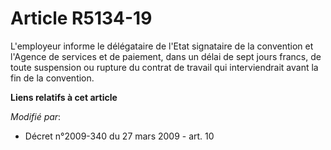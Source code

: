 # Article R5134-19

L'employeur informe le délégataire de l'Etat signataire de la convention et l'Agence de services et de paiement, dans un
délai de sept jours francs, de toute suspension ou rupture du contrat de travail qui interviendrait avant la fin de la
convention.

**Liens relatifs à cet article**

_Modifié par_:

  - Décret n°2009-340 du 27 mars 2009 - art. 10

